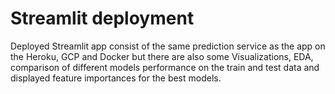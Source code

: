 # Streamlit deployment
Deployed Streamlit app consist of the same prediction service as the app on the Heroku, GCP and Docker but there are also some Visualizations, EDA, comparison of different models performance on the train and test data and displayed feature importances for the best models.
